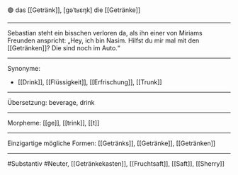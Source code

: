 🟢 das [[Getränk]], [ɡəˈtʁɛŋk]
die [[Getränke]]

---

Sebastian steht ein bisschen verloren da, als ihn einer von Miriams Freunden anspricht: „Hey, ich bin Nasim. Hilfst du mir mal mit den [[Getränken]]? Die sind noch im Auto.“

---

Synonyme:

- [[Drink]], [[Flüssigkeit]], [[Erfrischung]], [[Trunk]]

---

Übersetzung: beverage, drink

---

Morpheme:
[[ge]], [[trink]], [[t]]

---

Einzigartige mögliche Formen: [[Getränks]], [[Getränke]], [[Getränken]]

---

#Substantiv #Neuter, [[Getränkekasten]], [[Fruchtsaft]], [[Saft]], [[Sherry]]
